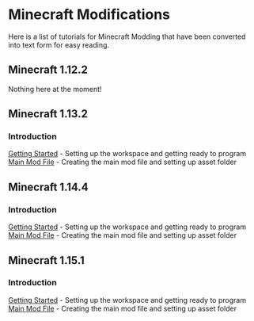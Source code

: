 # Minecraft Modifications

Here is a list of tutorials for Minecraft Modding that have been converted into text form for easy reading.

## Minecraft 1.12.2

Nothing here at the moment!

## Minecraft 1.13.2

### Introduction
[Getting Started](https://championash5357.github.io/ChampionAsh5357/tutorial/minecraft/1.13.2/getting_started) - Setting up the workspace and getting ready to program  
[Main Mod File](https://championash5357.github.io/ChampionAsh5357/tutorial/minecraft/1.13.2/main_file) - Creating the main mod file and setting up asset folder

## Minecraft 1.14.4

### Introduction
[Getting Started](https://championash5357.github.io/ChampionAsh5357/tutorial/minecraft/1.14.4/getting_started) - Setting up the workspace and getting ready to program  
[Main Mod File](https://championash5357.github.io/ChampionAsh5357/tutorial/minecraft/1.14.4/main_file) - Creating the main mod file and setting up asset folder

## Minecraft 1.15.1

### Introduction
[Getting Started](https://championash5357.github.io/ChampionAsh5357/tutorial/minecraft/1.15.1/getting_started) - Setting up the workspace and getting ready to program  
[Main Mod File](https://championash5357.github.io/ChampionAsh5357/tutorial/minecraft/1.15.1/main_file) - Creating the main mod file and setting up asset folder

